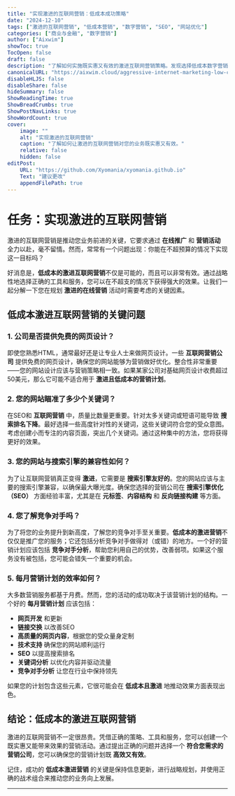 ```yaml
---
title: "实现激进的互联网营销：低成本成功策略"
date: "2024-12-10"
tags: ["激进的互联网营销", "低成本营销", "数字营销", "SEO", "网站优化"]
categories: ["商业与金融", "数字营销"]
author: ["Aixwim"]
showToc: true
TocOpen: false
draft: false
description: "了解如何实施既实惠又有效的激进互联网营销策略。发现选择低成本数字营销方案前需要问的关键问题。"
canonicalURL: "https://aixwim.cloud/aggressive-internet-marketing-low-cost"
disableHLJS: false
disableShare: false
hideSummary: false
ShowReadingTime: true
ShowBreadCrumbs: true
ShowPostNavLinks: true
ShowWordCount: true
cover:
    image: ""
    alt: "实现激进的互联网营销"
    caption: "了解如何让激进的互联网营销对您的业务既实惠又有效。"
    relative: false
    hidden: false
editPost:
    URL: "https://github.com/Xyomania/xyomania.github.io"
    Text: "建议更改"
    appendFilePath: true
---
```


# 任务：实现激进的互联网营销

激进的互联网营销是推动您业务前进的关键，它要求通过 **在线推广** 和 **营销活动** 全力以赴，毫不留情。然而，常常有一个问题出现：你能在不超预算的情况下实现这一目标吗？

好消息是，**低成本的激进互联网营销**不仅是可能的，而且可以非常有效。通过战略性地选择正确的工具和服务，您可以在不超支的情况下获得强大的效果。让我们一起分解一下您在规划 **激进的在线营销** 活动时需要考虑的关键因素。

## 低成本激进互联网营销的关键问题

### 1. **公司是否提供免费的网页设计？**
即使您熟悉HTML，通常最好还是让专业人士来做网页设计。一些 **互联网营销公司** 提供免费的网页设计，确保您的网站能够为营销做好优化。整合性非常重要——您的网站设计应该与营销策略相一致。如果某家公司对基础网页设计收费超过50美元，那么它可能不适合用于 **激进且低成本的营销计划**。

### 2. **您的网站瞄准了多少个关键词？**
在SEO和 **互联网营销** 中，质量比数量更重要。针对太多关键词或短语可能导致 **搜索排名下降**。最好选择一些高度针对性的关键词，这些关键词符合您的受众意图。考虑创建小而专注的内容页面，突出几个关键词。通过这种集中的方法，您将获得更好的效果。

### 3. **您的网站与搜索引擎的兼容性如何？**
为了让互联网营销真正变得 **激进**，它需要是 **搜索引擎友好的**。您的网站应该与主要的搜索引擎兼容，以确保最大曝光度。确保您选择的营销公司在 **搜索引擎优化（SEO）** 方面经验丰富，尤其是在 **元标签**、**内容结构** 和 **反向链接构建** 等方面。

### 4. **您了解竞争对手吗？**
为了将您的业务提升到新高度，了解您的竞争对手至关重要。**低成本的激进营销**不仅仅是推广您的服务；它还包括分析竞争对手做得对（或错）的地方。一个好的营销计划应该包括 **竞争对手分析**，帮助您利用自己的优势，改善弱项。如果这个服务没有被包括，您可能会错失一个重要的机会。

### 5. **每月营销计划的效率如何？**
大多数营销服务都基于月费。然而，您的活动的成功取决于该营销计划的结构。一个好的 **每月营销计划** 应该包括：
   - **网页开发** 和更新
   - **链接交换** 以改善SEO
   - **高质量的网页内容**，根据您的受众量身定制
   - **技术支持** 确保您的网站顺利运行
   - **SEO** 以提高搜索排名
   - **关键词分析** 以优化内容并驱动流量
   - **竞争对手分析** 让您在行业中保持领先

如果您的计划包含这些元素，它很可能会在 **低成本且激进** 地推动效果方面表现出色。

## 结论：低成本的激进互联网营销

激进的互联网营销不一定很昂贵。凭借正确的策略、工具和服务，您可以创建一个既实惠又能带来效果的营销活动。通过提出正确的问题并选择一个 **符合您需求的营销公司**，您可以确保您的营销计划既 **高效又有效**。

记住，成功的 **低成本激进营销** 的关键是保持信息更新，进行战略规划，并使用正确的战术组合来推动您的业务向上发展。

---
